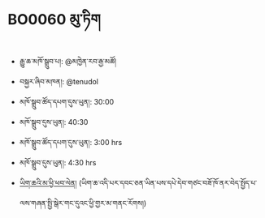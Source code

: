 # BO0060 མུ་ཏིག
- རྒྱུ་ཆ་མཁོ་སྒྲུབ་པ།: @མཁྱེན་རབ་རྒྱ་མཚོ།
- བསྐྱར་ཞིབ་མཁན།: @tenudol
- མཁོ་སྒྲུབ་ཚོད་དཔག་དུས་ཡུན།: 30:00
- མཁོ་སྒྲུབ་དུས་ཡུན།: 40:30
- མཁོ་སྒྲུབ་ཚོད་དཔག་དུས་ཡུན།: 3:00 hrs
- མཁོ་སྒྲུབ་དུས་ཡུན།: 4:30 hrs
- [ཡིག་ཆའི་མ་ཕྱི་ཕབ་ལེན།](https://github.com/MonlamAI/BO0060/releases/download/0060/default.pdf)
(ཡིག་ཆ་འདི་པར་དབང་ཅན་ཡིན་པས་དཔེ་དེབ་གཙང་བཟོ་ཁོ་ནར་བེད་སྤྱོད་པ་ལས་གཞན་སྤྱི་སྒེར་གང་དུའང་ཕྱི་གྱར་མ་གནང་རོགས།)